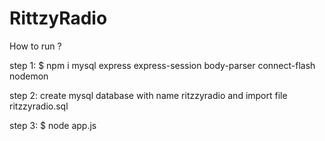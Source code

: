 # RittzyRadio

How to run ?

step 1:
$ npm i mysql express express-session body-parser connect-flash  nodemon 

step 2:
create mysql database with name ritzzyradio and import file  ritzzyradio.sql 

step 3:
$ node app.js
